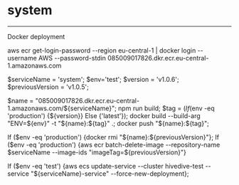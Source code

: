 # system

------------------------------

Docker deployment

aws ecr get-login-password --region eu-central-1 | docker login --username AWS --password-stdin 085009017826.dkr.ecr.eu-central-1.amazonaws.com

$serviceName = 'system'; $env='test'; $version = 'v1.0.6'; $previousVersion = 'v1.0.5';

$name = "085009017826.dkr.ecr.eu-central-1.amazonaws.com/${serviceName}"; npm run build; $tag = $(If ($env -eq 'production') {${version}} Else {'latest'}); docker build --build-arg "ENV=${env}" -t "${name}:${tag}" .; docker push "${name}:${tag}";

If ($env -eq 'production') {docker rmi "${name}:${previousVersion}"}; If ($env -eq 'production') {aws ecr batch-delete-image --repository-name $serviceName --image-ids "imageTag=${previousVersion}"}

If ($env -eq 'test') {aws ecs update-service --cluster hivedive-test --service "${serviceName}-service" --force-new-deployment};